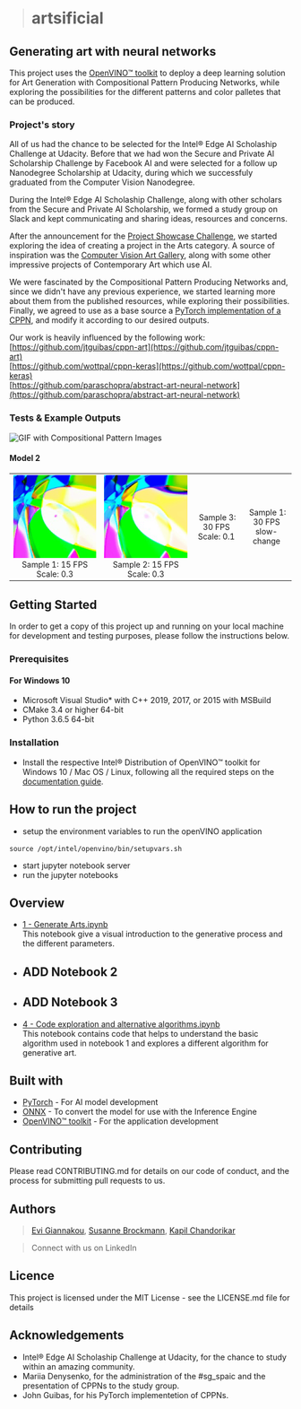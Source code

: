 >#  artsificial
## Generating art with neural networks

This project uses the [OpenVINO™ toolkit](https://docs.openvinotoolkit.org/) to deploy a deep learning solution for Art Generation 
with Compositional Pattern Producing Networks, while exploring the possibilities for the different patterns and color palletes that 
can be produced.

### Project's story

All of us had the chance to be selected for the Intel® Edge AI Scholaship Challenge at Udacity.
Before that we had won the Secure and Private AI Scholarship Challenge by Facebook AI and were selected for a follow up 
Nanodegree Scholarship at Udacity, during which we successfuly graduated from the Computer Vision Nanodegree.

During the Intel® Edge AI Scholaship Challenge, along with other scholars from the Secure and Private AI Scholarship, we formed a study group on Slack and kept communicating and sharing ideas, resources and concerns.

After the announcement for the [Project Showcase Challenge](https://sites.google.com/udacity.com/intel-edge-ai-scholarship/community/project-showcase?authuser=0), we started exploring the idea of creating a project in the Arts category.
A source of inspiration was the [Computer Vision Art Gallery](https://computervisionart.com/), along with some other impressive projects of Contemporary Art which use AI.

We were fascinated by the Compositional Pattern Producing Networks and, since we didn't have any previous experience, we started learning more about them from the published resources, while exploring their possibilities. Finally, we agreed to use as a base source a [PyTorch implementation of a CPPN](https://github.com/jtguibas/cppn-art), and modify it according to our desired outputs.

Our work is heavily influenced by the following work:<br/>
[https://github.com/jtguibas/cppn-art](https://github.com/jtguibas/cppn-art)<br/>
[https://github.com/wottpal/cppn-keras](https://github.com/wottpal/cppn-keras)<br/>
[https://github.com/paraschopra/abstract-art-neural-network](https://github.com/paraschopra/abstract-art-neural-network)



### Tests & Example Outputs

![GIF with Compositional Pattern Images](images/Webp.net-gifmaker.gif)

#### Model 2
<table>
  <tr>
    <td align="center">
        <img src="images/GIFs/2020-02-24%2022-41-30-895821%2015fps.gif" width="200px;" alt="">
        Sample 1: 15 FPS<br>Scale: 0.3
    </td>
    <td align="center">
        <img src="images/GIFs/2020-02-25%2000-04-58-181153%2015%20fps.gif" width="200px;" alt="">
        Sample 2: 15 FPS<br>Scale: 0.3
    </td>
    <td align="center">
        <img src="images/GIFs/2020-02-25%2000-39-28-888677%2030fps%200.1scale.gif" width="200px;" alt="">
        Sample 3: 30 FPS<br>Scale: 0.1
    </td>
    <td align="center">
        <img src="images/GIFs/2020-02-25%2000-50-24-985116%2030fps%20slow-change.gif" width="200px;" alt="">
        Sample 1: 30 FPS<br>slow-change
    </td>
  </tr>
</table>

## Getting Started

In order to get a copy of this project up and running on your local machine for development and testing purposes, please follow the instructions below.

### Prerequisites

#### For Windows 10

* Microsoft Visual Studio* with C++ 2019, 2017, or 2015 with MSBuild
* CMake 3.4 or higher 64-bit
* Python 3.6.5 64-bit

### Installation

* Install the respective Intel® Distribution of OpenVINO™ toolkit for Windows 10 / Mac OS / Linux, following all the required steps on the [documentation guide](https://docs.openvinotoolkit.org/latest/index.html).

## How to run the project

* setup the environment variables to run the openVINO application
```
source /opt/intel/openvino/bin/setupvars.sh
```
* start jupyter notebook server
* run the jupyter notebooks

## Overview

* [1 - Generate Arts.ipynb](https://github.com/subrockmann/artsificial/blob/master/1%20-%20Generate%20Arts.ipynb)<br/>
This notebook give a visual introduction to the generative process and the different parameters.
* ## ADD Notebook 2
* ## ADD Notebook 3
* [4 - Code exploration and alternative algorithms.ipynb](https://github.com/subrockmann/artsificial/blob/master/4%20-%20Code%20exploration%20and%20alternative%20algorithms.ipynb)<br/>
This notebook contains code that helps to understand the basic algorithm used in notebook 1 and explores a different algorithm for generative art. 

## Built with

* [PyTorch](https://pytorch.org/) - For AI model development
* [ONNX](https://onnx.ai/) - To convert the model for use with the Inference Engine
* [OpenVINO™ toolkit](https://docs.openvinotoolkit.org/) - For the application development


## Contributing

Please read CONTRIBUTING.md for details on our code of conduct, and the process for submitting pull requests to us.

## Authors

>[Evi Giannakou](https://github.com/evigian),
>[Susanne Brockmann](https://github.com/subrockmann),
>[Kapil Chandorikar](https://github.com/kapilchandorikar)

> Connect with us on LinkedIn

## Licence

This project is licensed under the MIT License - see the LICENSE.md file for details

## Acknowledgements

* Intel® Edge AI Scholaship Challenge at Udacity, for the chance to study within an amazing community.
* Mariia Denysenko, for the administration of the #sg_spaic and the presentation of CPPNs to the study group.
* John Guibas, for his PyTorch implementetion of CPPNs.


